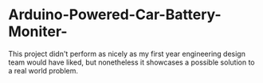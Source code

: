 # Arduino-Powered-Car-Battery-Moniter-
This project didn't perform as nicely as my first year engineering design team would have liked, but nonetheless it showcases a possible solution to a real world problem.

